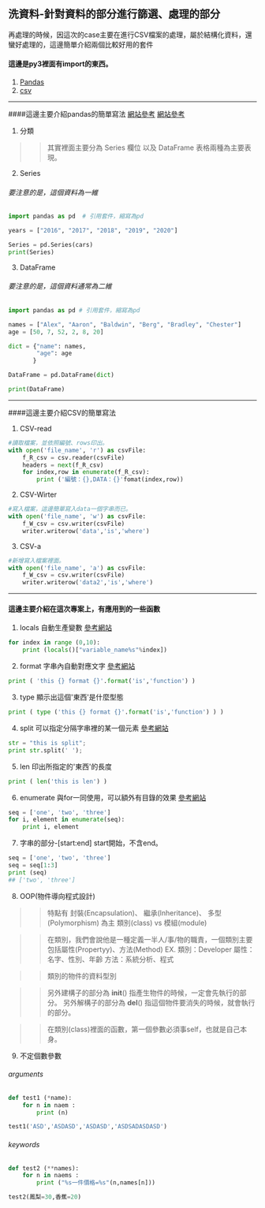 ## 洗資料-針對資料的部分進行篩選、處理的部分

再處理的時候，因這次的case主要在進行CSV檔案的處理，屬於結構化資料，還蠻好處理的，這邊簡單介紹兩個比較好用的套件

#### 這邊是py3裡面有import的東西。
1. [Pandas](https://pandas.pydata.org)
2. [csv](https://docs.python.org/3/library/csv.html)

-----
####這邊主要介紹pandas的簡單寫法
[網站參考](https://oranwind.org/python-pandas-ji-chu-jiao-xue/)
[網站參考](https://medium.com/@yehjames/%E8%B3%87%E6%96%99%E5%88%86%E6%9E%90-%E6%A9%9F%E5%99%A8%E5%AD%B8%E7%BF%92-%E7%AC%AC2-3%E8%AC%9B-pandas-%E5%9F%BA%E6%9C%ACfunction%E4%BB%8B%E7%B4%B9-series-dataframe-selection-grouping-447a3fa90b60)

1. 分類
>>其實裡面主要分為 Series 欄位 以及 DataFrame 表格兩種為主要表現。

2. Series 
###### 要注意的是，這個資料為一維
``` py
import pandas as pd  # 引用套件，縮寫為pd

years = ["2016", "2017", "2018", "2019", "2020"]

Series = pd.Series(cars)  
print(Series)
``` 

3. DataFrame
###### 要注意的是，這個資料通常為二維
``` py
import pandas as pd # 引用套件，縮寫為pd

names = ["Alex", "Aaron", "Baldwin", "Berg", "Bradley", "Chester"]  
age = [50, 7, 52, 2, 8, 20]

dict = {"name": names,  
        "age": age
       }

DataFrame = pd.DataFrame(dict)

print(DataFrame) 
```


-----
####這邊主要介紹CSV的簡單寫法

1. CSV-read
``` py
#讀取檔案，並依照編號、rows印出。
with open('file_name', 'r') as csvFile:
    f_R_csv = csv.reader(csvFile)
    headers = next(f_R_csv)
    for index,row in enumerate(f_R_csv):
        print ('編號：{},DATA：{}'fomat(index,row))
```

2. CSV-Wirter
``` py
#寫入檔案，這邊簡單寫入data一個字串而已。
with open('file_name', 'w') as csvFile:
    f_W_csv = csv.writer(csvFile)
    writer.writerow('data','is','where')
```

3. CSV-a
``` py
#新增寫入檔案裡面。
with open('file_name', 'a') as csvFile:
    f_W_csv = csv.writer(csvFile)
    writer.writerow('data2','is','where')
```

------
#### 這邊主要介紹在這次專案上，有應用到的一些函數

1. locals 自動生產變數
[參考網站](http://www.runoob.com/python/python-func-locals.html)
``` py
for index in range (0,10):
    print (locals()["variable_name%s"%index])
```

2. format 字串內自動對應文字
[參考網站](http://docspy3zh.readthedocs.io/en/latest/tutorial/inputoutput.html)
``` py
print ( 'this {} format {}'.format('is','function') )
```

3. type 顯示出這個'東西'是什麼型態
``` py
print ( type ('this {} format {}'.format('is','function') ) )
```

4. split 可以指定分隔字串裡的某一個元素
[參考網站](http://www.runoob.com/python/att-string-split.html)
``` py
str = "this is split";
print str.split(' ');
```
5. len 印出所指定的'東西'的長度
``` py
print ( len('this is len') )
```

6. enumerate 與for一同使用，可以額外有目錄的效果
[參考網站](http://www.runoob.com/python/python-func-enumerate.html)
``` py
seq = ['one', 'two', 'three']
for i, element in enumerate(seq):
    print i, element
``` 

7. 字串的部分-[start:end] start開始，不含end。
``` py
seq = ['one', 'two', 'three']
seq = seq[1:3]
print (seq)
## ['two', 'three']
```
8. OOP(物件導向程式設計)
>>特點有 封裝(Encapsulation)、 繼承(lnheritance)、 多型(Polymorphism) 為主
>>類別(class) vs 模組(module)

>>在類別，我們會說他是一種定義一半人/事/物的職責，一個類別主要包括屬性(Propertyy)、方法(Method)
>>EX.
>>類別：Developer
>>屬性：名字、性別、年齡
>>方法：系統分析、程式

>>類別的物件的資料型別

>>另外建構子的部分為 __init__()  指產生物件的時候，一定會先執行的部分。
>>另外解構子的部分為 __del__() 指這個物件要消失的時候，就會執行的部分。

>>在類別(class)裡面的函數，第一個參數必須事self，也就是自己本身。

9. 不定個數參數
###### arguments
``` py
def test1 (*name):
    for n in naem :
        print (n)

test1('ASD','ASDASD','ASDASD','ASDSADASDASD')
```
###### keywords
``` py
def test2 (**names):
    for n in naems :
        print ("%s一件價格=%s"(n,names[n]))

test2(鳳梨=30,香蕉=20)
```





